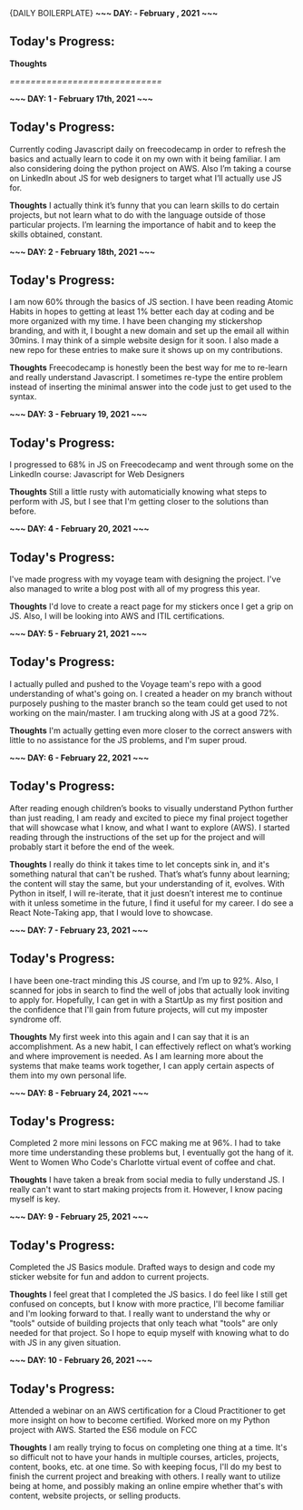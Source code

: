
{DAILY BOILERPLATE} 
**~~~ DAY:  - February , 2021 ~~~**

## Today's Progress:

**Thoughts**

*=============================*



**~~~ DAY: 1 - February 17th, 2021 ~~~**

## Today's Progress:
Currently coding Javascript daily on freecodecamp in order to refresh the basics and actually learn to code it on my own with it being familiar. I am also considering doing the python project on AWS. Also I’m taking a course on LinkedIn about JS for web designers to target what I’ll actually use JS for.

**Thoughts**
I actually think it’s funny that you can learn skills to do certain projects, but not learn what to do with the language outside of those particular projects. I’m learning the importance of habit and to keep the skills obtained, constant.


**~~~ DAY: 2 - February 18th, 2021 ~~~**

## Today's Progress:
I am now 60% through the basics of JS section. I have been reading Atomic Habits in hopes to getting at least 1% better each day at coding and be more organized with my time. I have been changing my stickershop branding, and with it, I bought a new domain and set up the email all within 30mins. I may think of a simple website design for it soon. I also made a new repo for these entries to make sure it shows up on my contributions.

**Thoughts**
Freecodecamp is honestly been the best way for me to re-learn and really understand Javascript. I sometimes re-type the entire problem instead of inserting the minimal answer into the code just to get used to the syntax. 

**~~~ DAY: 3 - February 19, 2021 ~~~**

## Today's Progress:
I progressed to 68% in JS on Freecodecamp and went through some on the LinkedIn course: Javascript for Web Designers

**Thoughts**
Still a little rusty with automaticially knowing what steps to perform with JS, but I see that I'm getting closer to the solutions than before.

**~~~ DAY: 4 - February 20, 2021 ~~~**

## Today's Progress:
I've made progress with my voyage team with designing the project. I've also managed to write a blog post with all of my progress this year.

**Thoughts**
I'd love to create a react page for my stickers once I get a grip on JS. Also, I will be looking into AWS and ITIL certifications.

**~~~ DAY: 5 - February 21, 2021 ~~~**

## Today's Progress:
I actually pulled and pushed to the Voyage team's repo with a good understanding of what's going on. I created a header on my branch without purposely pushing to the master branch so the team could get used to not working on the main/master. I am trucking along with JS at a good 72%.

**Thoughts**
 I'm actually getting even more closer to the correct answers with little to no assistance for the JS problems, and I'm super proud.
 

 **~~~ DAY: 6 - February 22, 2021 ~~~**

## Today's Progress:
After reading enough children’s books to visually understand Python further than just reading, I am ready and excited to piece my final project together that will showcase what I know, and what I want to explore (AWS). I started reading through the instructions of the set up for the project and will probably start it before the end of the week. 

**Thoughts**
I really do think it takes time to let concepts sink in, and it's something natural that can't be rushed. That’s what’s funny about learning; the content will stay the same, but your understanding of it, evolves. With Python in itself, I will re-iterate, that it just doesn’t interest me to continue with it unless sometime in the future, I find it useful for my career. I do see a React Note-Taking app, that I would love to showcase.

**~~~ DAY: 7 - February 23, 2021 ~~~**

## Today's Progress:
I have been one-tract minding this JS course, and I’m up to 92%. Also, I scanned for jobs in search to find the well of jobs that actually look inviting to apply for. Hopefully, I can get in with a StartUp as my first position and the confidence that I'll gain from future projects, will cut my imposter syndrome off.

**Thoughts**
My first week into this again and I can say that it is an accomplishment. As a new habit, I can effectively reflect on what’s working and where improvement is needed. As I am learning more about the systems that make teams work together, I can apply certain aspects of them into my own personal life.

**~~~ DAY: 8 - February 24, 2021 ~~~**

## Today's Progress:
Completed 2 more mini lessons on FCC making me at 96%. I had to take more time understanding these problems but, I eventually got the hang of it. Went to Women Who Code's Charlotte virtual event of coffee and chat.

**Thoughts**
I have taken a break from social media to fully understand JS. I really can't want to start making projects from it. However, I know pacing myself is key.

**~~~ DAY: 9 - February 25, 2021 ~~~**

## Today's Progress:
Completed the JS Basics module. Drafted ways to design and code my sticker website for fun and addon to current projects.

**Thoughts**
I feel great that I completed the JS basics. I do feel like I still get confused on concepts, but I know with more practice, I'll become familiar and I'm looking forward to that. I really want to understand the why or "tools" outside of building projects that only teach what "tools" are only needed for that project. So I hope to equip myself with knowing what to do with JS in any given situation.

**~~~ DAY: 10 - February 26, 2021 ~~~**

## Today's Progress:
Attended a webinar on an AWS certification for a Cloud Practitioner to get more insight on how to become certified. Worked more on my Python project with AWS. Started the ES6 module on FCC

**Thoughts**
I am really trying to focus on completing one thing at a time. It's so difficult not to have your hands in multiple courses, articles, projects, content, books, etc. at one time. So with keeping focus, I'll do my best to finish the current project and breaking with others. I really want to utilize being at home, and possibly making an online empire whether that's with content, website projects, or selling products.